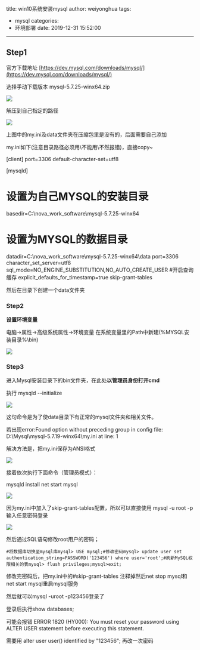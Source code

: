 title: win10系统安装mysql
author: weiyonghua
tags:
  - mysql
categories:
  - 环境部署
date: 2019-12-31 15:52:00
---
## Step1

官方下载地址 [https://dev.mysql.com/downloads/mysql/](https://dev.mysql.com/downloads/mysql/)

选择手动下载版本 mysql-5.7.25-winx64.zip

 

![](https://img2018.cnblogs.com/blog/1173783/201902/1173783-20190201131538870-392579130.png)

 

 

 解压到自己指定的路径

 

![](https://img2018.cnblogs.com/blog/1173783/201902/1173783-20190201131744298-516498007.png)

 

 

上图中的my.ini及data文件夹在压缩包里是没有的，后面需要自己添加

 

my.ini如下(注意目录路径必须用\\不能用\不然报错)，直接copy~

 

[client]
 port=3306
 default-character-set=utf8

[mysqld]
 # 设置为自己MYSQL的安装目录
 basedir=C:\\nova_work_software\\mysql-5.7.25-winx64
 # 设置为MYSQL的数据目录
 datadir=C:\\nova_work_software\\mysql-5.7.25-winx64\\data
 port=3306
 character_set_server=utf8
 sql_mode=NO_ENGINE_SUBSTITUTION,NO_AUTO_CREATE_USER
 #开启查询缓存
 explicit_defaults_for_timestamp=true
 skip-grant-tables

 

然后在目录下创建一个data文件夹

 

### Step2

**设置环境变量**

电脑->属性->高级系统属性->环境变量 
 在系统变量里的Path中新建(%MYSQL安装目录%\bin)

![](https://images2018.cnblogs.com/blog/1421883/201808/1421883-20180803090055794-1170805393.png)

 

### Step3

进入Mysql安装目录下的bin文件夹，在此处**以管理员身份打开cmd**

执行 mysqld --initialize

 ![](https://img2018.cnblogs.com/blog/1173783/201902/1173783-20190212013518801-914896084.png)

 

这句命令是为了使data目录下有正常的mysql文件夹和相关文件。

若出现error:Found option without preceding group in config file: D:\Mysql\mysql-5.7.19-winx64\my.ini at line: 1

解决方法是，把my.ini保存为ANSI格式

![](https://images2018.cnblogs.com/blog/1421883/201808/1421883-20180803090357703-933868986.png)

 

接着依次执行下面命令（管理员模式）：

mysqld install 
 net start mysql

 ![](https://images2018.cnblogs.com/blog/1421883/201808/1421883-20180803090430112-1468463322.png)

 

 

因为my.ini中加入了skip-grant-tables配置，所以可以直接使用  mysql -u root -p     输入任意密码登录

 ![](https://img2018.cnblogs.com/blog/1173783/201902/1173783-20190212023213515-1109275908.png)

 

然后通过SQL语句修改root用户的密码；

    #将数据库切换至mysql库mysql> USE mysql;#修改密码mysql> update user set authentication_string=PASSWORD('123456') where user='root';#刷新MySQL权限相关的表mysql> flush privileges;mysql>exit;

 

修改完密码后，把my.ini中的#skip-grant-tables 注释掉然后net stop mysql和net start mysql重启mysql服务

然后就可以mysql -uroot -p123456登录了

 

登录后执行show databases;

可能会报错  ERROR 1820 (HY000): You must reset your password using ALTER USER statement before executing this statement.

 

需要用  alter user user() identified by "123456";  再改一次密码